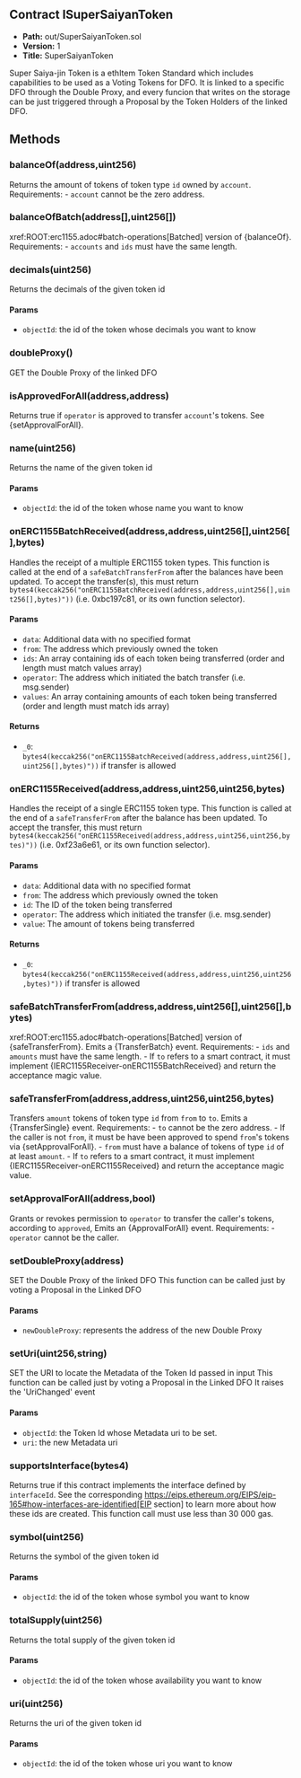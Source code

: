 ## Contract ISuperSaiyanToken

* **Path:** out/SuperSaiyanToken.sol
* **Version:** 1
* **Title:** SuperSaiyanToken

Super Saiya-jin Token is a ethItem Token Standard which includes capabilities to be used as a Voting Tokens for DFO. It is linked to a specific DFO through the Double Proxy, and every funcion that writes on the storage can be just triggered through a Proposal by the Token Holders of the linked DFO.
## Methods



### balanceOf(address,uint256)

Returns the amount of tokens of token type `id` owned by `account`. Requirements: - `account` cannot be the zero address.



### balanceOfBatch(address[],uint256[])

xref:ROOT:erc1155.adoc#batch-operations[Batched] version of {balanceOf}. Requirements: - `accounts` and `ids` must have the same length.



### decimals(uint256)

Returns the decimals of the given token id

#### Params

- `objectId`: the id of the token whose decimals you want to know



### doubleProxy()

GET the Double Proxy of the linked DFO



### isApprovedForAll(address,address)

Returns true if `operator` is approved to transfer ``account``'s tokens. See {setApprovalForAll}.



### name(uint256)

Returns the name of the given token id

#### Params

- `objectId`: the id of the token whose name you want to know



### onERC1155BatchReceived(address,address,uint256[],uint256[],bytes)

Handles the receipt of a multiple ERC1155 token types. This function is called at the end of a `safeBatchTransferFrom` after the balances have been updated. To accept the transfer(s), this must return `bytes4(keccak256("onERC1155BatchReceived(address,address,uint256[],uint256[],bytes)"))` (i.e. 0xbc197c81, or its own function selector).

#### Params

- `data`: Additional data with no specified format
- `from`: The address which previously owned the token
- `ids`: An array containing ids of each token being transferred (order and length must match values array)
- `operator`: The address which initiated the batch transfer (i.e. msg.sender)
- `values`: An array containing amounts of each token being transferred (order and length must match ids array)

#### Returns

- `_0`: `bytes4(keccak256("onERC1155BatchReceived(address,address,uint256[],uint256[],bytes)"))` if transfer is allowed



### onERC1155Received(address,address,uint256,uint256,bytes)

Handles the receipt of a single ERC1155 token type. This function is called at the end of a `safeTransferFrom` after the balance has been updated. To accept the transfer, this must return `bytes4(keccak256("onERC1155Received(address,address,uint256,uint256,bytes)"))` (i.e. 0xf23a6e61, or its own function selector).

#### Params

- `data`: Additional data with no specified format
- `from`: The address which previously owned the token
- `id`: The ID of the token being transferred
- `operator`: The address which initiated the transfer (i.e. msg.sender)
- `value`: The amount of tokens being transferred

#### Returns

- `_0`: `bytes4(keccak256("onERC1155Received(address,address,uint256,uint256,bytes)"))` if transfer is allowed



### safeBatchTransferFrom(address,address,uint256[],uint256[],bytes)

xref:ROOT:erc1155.adoc#batch-operations[Batched] version of {safeTransferFrom}. Emits a {TransferBatch} event. Requirements: - `ids` and `amounts` must have the same length. - If `to` refers to a smart contract, it must implement {IERC1155Receiver-onERC1155BatchReceived} and return the acceptance magic value.



### safeTransferFrom(address,address,uint256,uint256,bytes)

Transfers `amount` tokens of token type `id` from `from` to `to`. Emits a {TransferSingle} event. Requirements: - `to` cannot be the zero address. - If the caller is not `from`, it must be have been approved to spend ``from``'s tokens via {setApprovalForAll}. - `from` must have a balance of tokens of type `id` of at least `amount`. - If `to` refers to a smart contract, it must implement {IERC1155Receiver-onERC1155Received} and return the acceptance magic value.



### setApprovalForAll(address,bool)

Grants or revokes permission to `operator` to transfer the caller's tokens, according to `approved`, Emits an {ApprovalForAll} event. Requirements: - `operator` cannot be the caller.



### setDoubleProxy(address)

SET the Double Proxy of the linked DFO This function can be called just by voting a Proposal in the Linked DFO

#### Params

- `newDoubleProxy`: represents the address of the new Double Proxy



### setUri(uint256,string)

SET the URI to locate the Metadata of the Token Id passed in input This function can be called just by voting a Proposal in the Linked DFO It raises the 'UriChanged' event

#### Params

- `objectId`: the Token Id whose Metadata uri to be set.
- `uri`: the new Metadata uri



### supportsInterface(bytes4)

Returns true if this contract implements the interface defined by `interfaceId`. See the corresponding https://eips.ethereum.org/EIPS/eip-165#how-interfaces-are-identified[EIP section] to learn more about how these ids are created. This function call must use less than 30 000 gas.



### symbol(uint256)

Returns the symbol of the given token id

#### Params

- `objectId`: the id of the token whose symbol you want to know



### totalSupply(uint256)

Returns the total supply of the given token id

#### Params

- `objectId`: the id of the token whose availability you want to know



### uri(uint256)

Returns the uri of the given token id

#### Params

- `objectId`: the id of the token whose uri you want to know
